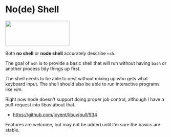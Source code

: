 # No(de) Shell

<a href="https://nodeos.github.io"><img src="http://i.imgur.com/pIJu2TS.png" width=200 height=79/></a>

Both **no shell** or **node shell** accurately describe `nsh`.

The goal of `nsh` is to provide a basic shell that will run without having `bash` or another process tidy things up first.

The shell needs to be able to nest without mixing up who gets what keyboard input.
The shell should also be able to run interactive programs like *vim*.

Right now node doesn't support doing proper job control, although I have a pull-request into libuv about that.

- https://github.com/joyent/libuv/pull/934

Features are welcome, but may not be added until I'm sure the basics are stable.
